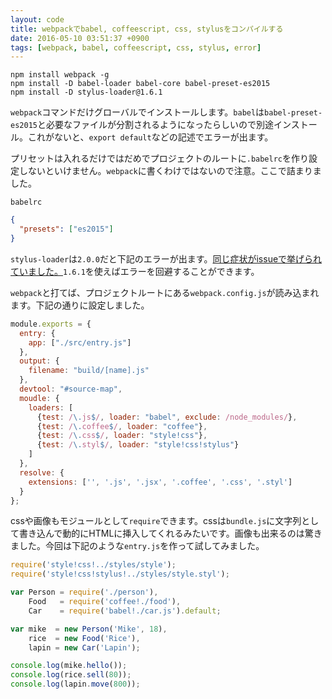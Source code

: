 ```yaml
---
layout: code
title: webpackでbabel, coffeescript, css, stylusをコンパイルする
date: 2016-05-10 03:51:37 +0900
tags: [webpack, babel, coffeescript, css, stylus, error]
---
```



```
npm install webpack -g
npm install -D babel-loader babel-core babel-preset-es2015
npm install -D stylus-loader@1.6.1
```

`webpack`コマンドだけグローバルでインストールします。`babel`は`babel-preset-es2015`と必要なファイルが分割されるようになったらしいので別途インストール。これがないと、`export default`などの記述でエラーが出ます。

プリセットは入れるだけではだめでプロジェクトのルートに`.babelrc`を作り設定しないといけません。`webpack`に書くわけではないので注意。ここで詰まりました。

`babelrc`
```json
{
  "presets": ["es2015"]
}
```

`stylus-loader`は`2.0.0`だと下記のエラーが出ます。[同じ症状がissueで挙げられていました。](https://github.com/shama/stylus-loader/issues/18)`1.6.1`を使えばエラーを回避することができます。

`webpack`と打てば、プロジェクトルートにある`webpack.config.js`が読み込まれます。下記の通りに設定しました。

```javascript
module.exports = {
  entry: {
    app: ["./src/entry.js"]
  },
  output: {
    filename: "build/[name].js"
  },
  devtool: "#source-map",
  moudle: {
    loaders: [
      {test: /\.js$/, loader: "babel", exclude: /node_modules/},
      {test: /\.coffee$/, loader: "coffee"},
      {test: /\.css$/, loader: "style!css"},
      {test: /\.styl$/, loader: "style!css!stylus"}
    ]
  },
  resolve: {
    extensions: ['', '.js', '.jsx', '.coffee', '.css', '.styl']
  }
};
```

cssや画像もモジュールとして`require`できます。cssは`bundle.js`に文字列として書き込んで動的にHTMLに挿入してくれるみたいです。画像も出来るのは驚きました。今回は下記のような`entry.js`を作って試してみました。

```javascript
require('style!css!../styles/style');
require('style!css!stylus!../styles/style.styl');

var Person = require('./person'),
    Food   = require('coffee!./food'),
    Car    = require('babel!./car.js').default;

var mike  = new Person('Mike', 18),
    rice  = new Food('Rice'),
    lapin = new Car('Lapin');

console.log(mike.hello());
console.log(rice.sell(80));
console.log(lapin.move(800));
```
